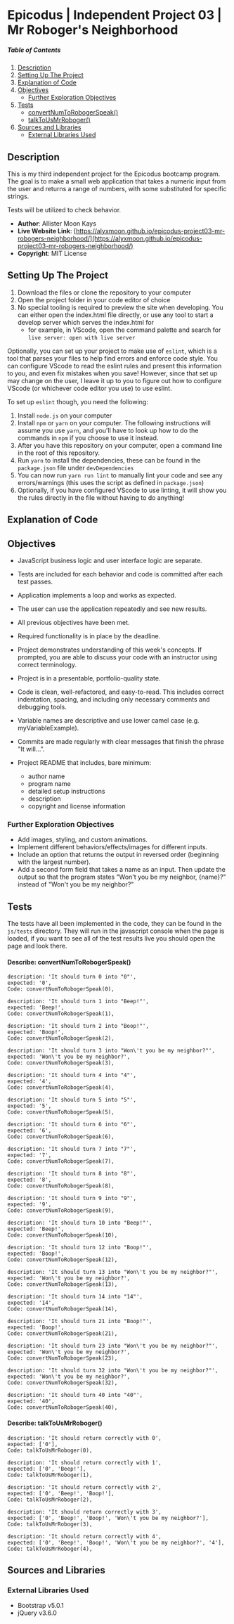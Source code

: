 # Epicodus | Independent Project 03 | Mr Roboger's Neighborhood

##### Table of Contents
1. [Description](#description)
2. [Setting Up The Project](#setting-up-the-project)
3. [Explanation of Code](#explanation-of-code)
4. [Objectives](#objectives)
   - [Further Exploration Objectives](#further-exploration-objectives)
5. [Tests](#tests)
   - [convertNumToRobogerSpeak()](#describe-convertnumtorobogerspeak)
   - [talkToUsMrRoboger()](#describe-talktousmrroboger)
6. [Sources and Libraries](#sources-and-libraries)
   - [External Libraries Used](#external-libraries-used)

## Description

This is my third independent project for the Epicodus bootcamp program. The goal is to make a small web application that takes a numeric input from the user and returns a range of numbers, with some substituted for specific strings.

Tests will be utilized to check behavior.

- **Author**: Allister Moon Kays
- **Live Website Link**: [https://alyxmoon.github.io/epicodus-project03-mr-robogers-neighborhood/](https://alyxmoon.github.io/epicodus-project03-mr-robogers-neighborhood/)
- **Copyright**: MIT License

## Setting Up The Project
1. Download the files or clone the repository to your computer
2. Open the project folder in your code editor of choice
3. No special tooling is required to preview the site when developing. You can either open the index.html file directly, or use any tool to start a develop server which serves the index.html for
   - for example, in VScode, open the command palette and search for `live server: open with live server`

Optionally, you can set up your project to make use of `eslint`, which is a tool that parses your files to help find errors and enforce code style. You can configure VScode to read the eslint rules and present this information to you, and even fix mistakes when you save! However, since that set up may change on the user, I leave it up to you to figure out how to configure VScode (or whichever code editor you use) to use eslint.

To set up `eslint` though, you need the following:
1. Install `node.js` on your computer
2. Install `npm` or `yarn` on your computer. The following instructions will assume you use `yarn`, and you'll have to look up how to do the commands in `npm` if you choose to use it instead.
3. After you have this repository on your computer, open a command line in the root of this repository.
4. Run `yarn` to install the dependencies, these can be found in the `package.json` file under `devDependencies`
5. You can now run `yarn run lint` to manually lint your code and see any errors/warnings (this uses the script as defined in `package.json`)
6. Optionally, if you have configured VScode to use linting, it will show you the rules directly in the file without having to do anything!

## Explanation of Code

## Objectives
- JavaScript business logic and user interface logic are separate.
- Tests are included for each behavior and code is committed after each test passes.
- Application implements a loop and works as expected.
- The user can use the application repeatedly and see new results.
- All previous objectives have been met.
- Required functionality is in place by the deadline.
- Project demonstrates understanding of this week's concepts. If prompted, you are able to discuss your code with an instructor using correct terminology.

- Project is in a presentable, portfolio-quality state.
- Code is clean, well-refactored, and easy-to-read. This includes correct indentation, spacing, and including only necessary comments and debugging tools.
- Variable names are descriptive and use lower camel case (e.g. myVariableExample).
- Commits are made regularly with clear messages that finish the phrase "It will…".
- Project README that includes, bare minimum:
  - author name
  - program name
  - detailed setup instructions
  - description
  - copyright and license information

### Further Exploration Objectives
- Add images, styling, and custom animations.
- Implement different behaviors/effects/images for different inputs.
- Include an option that returns the output in reversed order (beginning with the largest number).
- Add a second form field that takes a name as an input. Then update the output so that the program states "Won't you be my neighbor, {name}?" instead of "Won't you be my neighbor?"

## Tests

The tests have all been implemented in the code, they can be found in the `js/tests` directory. They will run in the javascript console when the page is loaded, if you want to see all of the test results live you should open the page and look there.

#### Describe: convertNumToRobogerSpeak()

```
description: 'It should turn 0 into "0"',
expected: '0',
Code: convertNumToRobogerSpeak(0),
```

```
description: 'It should turn 1 into "Beep!"',
expected: 'Beep!',
Code: convertNumToRobogerSpeak(1),
```

```
description: 'It should turn 2 into "Boop!"',
expected: 'Boop!',
Code: convertNumToRobogerSpeak(2),
```

```
description: 'It should turn 3 into "Won\'t you be my neighbor?"',
expected: 'Won\'t you be my neighbor?',
Code: convertNumToRobogerSpeak(3),
```

```
description: 'It should turn 4 into "4"',
expected: '4',
Code: convertNumToRobogerSpeak(4),
```

```
description: 'It should turn 5 into "5"',
expected: '5',
Code: convertNumToRobogerSpeak(5),
```

```
description: 'It should turn 6 into "6"',
expected: '6',
Code: convertNumToRobogerSpeak(6),
```

```
description: 'It should turn 7 into "7"',
expected: '7',
Code: convertNumToRobogerSpeak(7),
```

```
description: 'It should turn 8 into "8"',
expected: '8',
Code: convertNumToRobogerSpeak(8),
```

```
description: 'It should turn 9 into "9"',
expected: '9',
Code: convertNumToRobogerSpeak(9),
```

```
description: 'It should turn 10 into "Beep!"',
expected: 'Beep!',
Code: convertNumToRobogerSpeak(10),
```

```
description: 'It should turn 12 into "Boop!"',
expected: 'Boop!',
Code: convertNumToRobogerSpeak(12),
```

```
description: 'It should turn 13 into "Won\'t you be my neighbor?"',
expected: 'Won\'t you be my neighbor?',
Code: convertNumToRobogerSpeak(13),
```

```
description: 'It should turn 14 into "14"',
expected: '14',
Code: convertNumToRobogerSpeak(14),
```

```
description: 'It should turn 21 into "Boop!"',
expected: 'Boop!',
Code: convertNumToRobogerSpeak(21),
```

```
description: 'It should turn 23 into "Won\'t you be my neighbor?"',
expected: 'Won\'t you be my neighbor?',
Code: convertNumToRobogerSpeak(23),
```

```
description: 'It should turn 32 into "Won\'t you be my neighbor?"',
expected: 'Won\'t you be my neighbor?',
Code: convertNumToRobogerSpeak(32),
```

```
description: 'It should turn 40 into "40"',
expected: '40',
Code: convertNumToRobogerSpeak(40),
```

#### Describe: talkToUsMrRoboger()

```
description: 'It should return correctly with 0',
expected: ['0'],
Code: talkToUsMrRoboger(0),
```

```
description: 'It should return correctly with 1',
expected: ['0', 'Beep!'],
Code: talkToUsMrRoboger(1),
```

```
description: 'It should return correctly with 2',
expected: ['0', 'Beep!', 'Boop!'],
Code: talkToUsMrRoboger(2),
```

```
description: 'It should return correctly with 3',
expected: ['0', 'Beep!', 'Boop!', 'Won\'t you be my neighbor?'],
Code: talkToUsMrRoboger(3),
```

```
description: 'It should return correctly with 4',
expected: ['0', 'Beep!', 'Boop!', 'Won\'t you be my neighbor?', '4'],
Code: talkToUsMrRoboger(4),
```

## Sources and Libraries

### External Libraries Used
- Bootstrap v5.0.1
- jQuery v3.6.0
